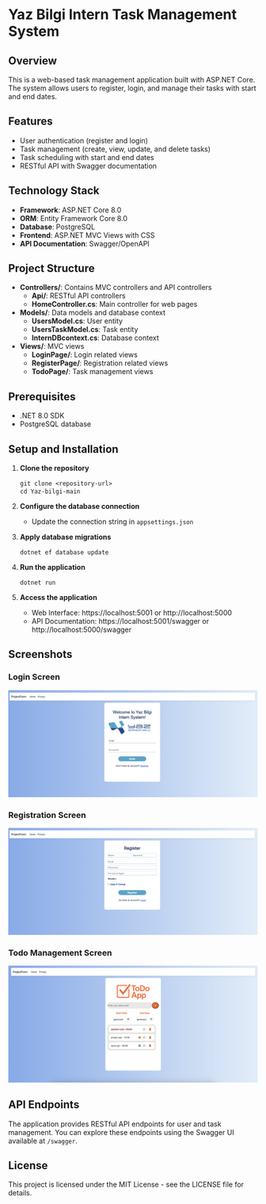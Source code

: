 # Yaz Bilgi Intern Task Management System

## Overview
This is a web-based task management application built with ASP.NET Core. The system allows users to register, login, and manage their tasks with start and end dates.

## Features
- User authentication (register and login)
- Task management (create, view, update, and delete tasks)
- Task scheduling with start and end dates
- RESTful API with Swagger documentation

## Technology Stack
- **Framework**: ASP.NET Core 8.0
- **ORM**: Entity Framework Core 8.0
- **Database**: PostgreSQL
- **Frontend**: ASP.NET MVC Views with CSS
- **API Documentation**: Swagger/OpenAPI

## Project Structure
- **Controllers/**: Contains MVC controllers and API controllers
  - **Api/**: RESTful API controllers
  - **HomeController.cs**: Main controller for web pages
- **Models/**: Data models and database context
  - **UsersModel.cs**: User entity
  - **UsersTaskModel.cs**: Task entity
  - **InternDBcontext.cs**: Database context
- **Views/**: MVC views
  - **LoginPage/**: Login related views
  - **RegisterPage/**: Registration related views
  - **TodoPage/**: Task management views

## Prerequisites
- .NET 8.0 SDK
- PostgreSQL database

## Setup and Installation

1. **Clone the repository**
   ```
   git clone <repository-url>
   cd Yaz-bilgi-main
   ```

2. **Configure the database connection**
   - Update the connection string in `appsettings.json`

3. **Apply database migrations**
   ```
   dotnet ef database update
   ```

4. **Run the application**
   ```
   dotnet run
   ```

5. **Access the application**
   - Web Interface: https://localhost:5001 or http://localhost:5000
   - API Documentation: https://localhost:5001/swagger or http://localhost:5000/swagger

## Screenshots

### Login Screen
![Login Screen](/wwwroot/images/login.png)

### Registration Screen
![Registration Screen](/wwwroot/images/register.png)

### Todo Management Screen
![Todo Screen](/wwwroot/images/todo.png)
## API Endpoints

The application provides RESTful API endpoints for user and task management. You can explore these endpoints using the Swagger UI available at `/swagger`.

## License

This project is licensed under the MIT License - see the LICENSE file for details.
